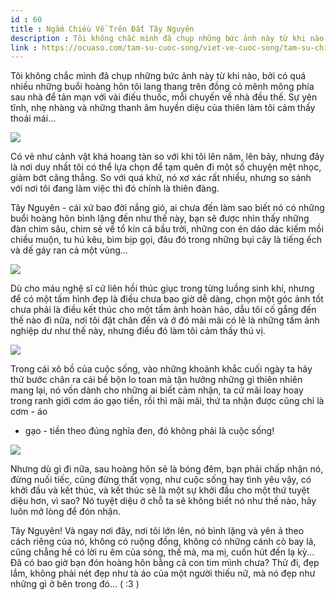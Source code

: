 ```yaml
---
id : 60
title : Ngắm Chiều Về Trên Đất Tây Nguyên
description : Tôi không chắc mình đã chụp những bức ảnh này từ khi nào, bởi có quá nhiều những buổi hoàng hôn tôi lang thang trên đồng cỏ mênh mông phía sau nhà để tản mạn với vài điếu thuốc, mỗi chuyến về nhà đều thế. Sự yên tĩnh, nhẹ nhàng và những thanh âm huyền diệu của thiên làm tôi cảm thấy thoải mái...
link : https://ocuaso.com/tam-su-cuoc-song/viet-ve-cuoc-song/tam-su-chieu-ve-tren-dat-tay-nguyen.html
---
```


Tôi không chắc mình đã chụp những bức ảnh này từ khi nào, bởi có quá nhiều
những buổi hoàng hôn tôi lang thang trên đồng cỏ mênh mông phía sau nhà
để tản mạn với vài điếu thuốc, mỗi chuyến về nhà đều thế. Sự yên tĩnh, nhẹ
nhàng và những thanh âm huyền diệu của thiên làm tôi cảm thấy thoải mái...

![](https://ocuaso.com/wp-content/uploads/2016/03/tam-su-chieu-ve-tren-dat-tay-nguyen.jpg)

Có vẻ như cảnh vật khá hoang tàn so với khi tôi lên năm, lên bảy, nhưng
đây là nơi duy nhất tôi có thể lựa chọn để tạm quên đi một số chuyện mệt
nhọc, giảm bớt căng thẳng. So với quá khứ, nó xơ xác rất nhiều, nhưng so
sánh với nơi tôi đang làm việc thì đó chính là thiên đàng.

Tây Nguyên - cái xứ bao đời nắng gió, ai chưa đến làm sao biết nó có những
buổi hoàng hôn bình lặng đến như thế này, bạn sẽ được nhìn thấy những đàn
chim sâu, chim sẻ về tổ kín cả bầu trời, những con én dáo dác kiếm mồi chiều
muộn, tu hú kêu, bìm bịp gọi, đâu đó trong những bụi cây là tiếng ếch và
dế gáy ran cả một vùng...

![](https://ocuaso.com/wp-content/uploads/2016/03/tam-su-chieu-ve-tren-dat-tay-nguyen-2.jpg)

Dù cho máu nghệ sĩ cứ liên hồi thúc giục trong từng luồng sinh khí, nhưng
để có một tấm hình đẹp là điều chưa bao giờ dễ dàng, chọn một góc ảnh tốt
chưa phải là điều kết thúc cho một tấm ảnh hoàn hảo, dẫu tôi cố gắng đến
thế nào đi nữa, nơi tôi đặt chân đến và ở đó mãi mãi có lẽ là những tấm
ảnh nghiệp dư như thế này, nhưng điều đó làm tôi cảm thấy thú vị.

![](https://ocuaso.com/wp-content/uploads/2016/03/tam-su-chieu-ve-tren-dat-tay-nguyen-4.jpg)

Trong cái xô bồ của cuộc sống, vào những khoảnh khắc cuối ngày ta hãy thử
bước chân ra cái bề bộn lo toan mà tận hưởng những gì thiên nhiên mang lại,
nó vốn dành cho những ai biết cảm nhận, ta cứ mãi loay hoay trong ranh giới
cơm áo gạo tiền, rồi thì mãi mãi, thứ ta nhận được cũng chỉ là cơm - áo
- gạo - tiền theo đúng nghĩa đen, đó không phải là cuộc sống!

![](https://ocuaso.com/wp-content/uploads/2016/03/tam-su-chieu-ve-tren-dat-tay-nguyen-3.jpg)

Nhưng dù gì đi nữa, sau hoàng hôn sẽ là bóng đêm, bạn phải chấp nhận nó,
đừng nuối tiếc, cũng đừng thất vọng, như cuộc sống hay tình yêu vậy, có
khởi đầu và kết thúc, và kết thúc sẽ là một sự khởi đầu cho một thứ tuyệt
diệu hơn, vì sao? Nó tuyệt diệu ở chỗ ta sẽ không biết nó như thế nào, hãy
luôn mở lòng để đón nhận.

Tây Nguyên! Và ngay nơi đây, nơi tôi lớn lên, nó bình lặng và yên ả theo
cách riêng của nó, không có ruộng đồng, không có những cánh cò bay lả, cũng
chẳng hề có lời ru êm của sóng, thế mà, ma mị, cuốn hút đến lạ kỳ... Đã
có bao giờ bạn đón hoàng hôn bằng cả con tim mình chưa? Thử đi, đẹp lắm,
không phải nét đẹp như tà áo của một người thiếu nữ, mà nó đẹp như những
gì ở bên trong đó... ( :3 )